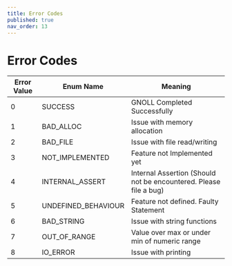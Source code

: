 ```yaml
---
title: Error Codes
published: true
nav_order: 13
---
```


# Error Codes

| Error Value | Enum Name | Meaning |
| ----------- | --------- | ------- |
| 0           | SUCCESS   | GNOLL Completed Successfully |
| 1           | BAD_ALLOC | Issue with memory allocation            |
| 2           | BAD_FILE  | Issue with file read/writing         |
| 3           | NOT_IMPLEMENTED | Feature not Implemented yet |
| 4           | INTERNAL_ASSERT | Internal Assertion (Should not be encountered. Please file a bug) |
| 5           | UNDEFINED_BEHAVIOUR | Feature not defined. Faulty Statement |
| 6           | BAD_STRING | Issue with string functions |
| 7           | OUT_OF_RANGE | Value over max or under min of numeric range|
| 8           | IO_ERROR | Issue with printing |
